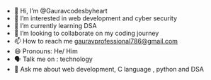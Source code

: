 - 👋 Hi, I’m @Gauravcodesbyheart
- 👀 I’m interested in web development and cyber security
- 🌱 I’m currently learning DSA
- 💞️ I’m looking to collaborate on my coding journey
- 📫 How to reach me gauravprofessional786@gmail.com
- 😄 Pronouns: He/ Him
- 🗣️ Talk me on : technology
- 💬 Ask me about web development, C language , python and DSA

<!---
Gauravcodesbyheart/Gauravcodesbyheart is a ✨ special ✨ repository because its `README.md` (this file) appears on your GitHub profile.
You can click the Preview link to take a look at your changes.
--->
